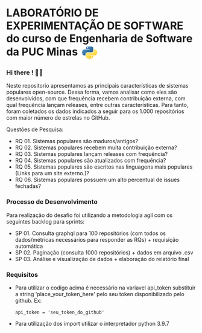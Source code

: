 # LABORATÓRIO DE EXPERIMENTAÇÃO DE SOFTWARE do curso de Engenharia de Software da PUC Minas <img align="center" alt="Victor-Python" height="40" width="50" src="https://raw.githubusercontent.com/devicons/devicon/master/icons/python/python-original.svg">

### Hi there ! 👋🏽

Neste repositorio apresentamos as principais características de sistemas populares open-source. Dessa forma, vamos analisar como eles são desenvolvidos, com que frequência recebem contribuição externa, com qual frequência lançam releases, entre outras características. Para tanto, foram coletados os dados indicados a seguir para os 1.000 repositórios com maior número de estrelas no GitHub.

Questões de Pesquisa: 

* RQ 01. Sistemas populares são maduros/antigos?
* RQ 02. Sistemas populares recebem muita contribuição externa?
* RQ 03. Sistemas populares lançam releases com frequência?
* RQ 04. Sistemas populares são atualizados com frequência?
* RQ 05. Sistemas populares são escritos nas linguagens mais populares (Links para um site externo.)?
* RQ 06. Sistemas populares possuem um alto percentual de issues fechadas?

### Processo de Desenvolvimento

Para realização do desafio foi utilizando a metodologia agil com os seguintes backlog para sprints:

* SP 01. Consulta graphql para 100 repositórios (com todos os dados/métricas necessários para responder as RQs) + requisição automática
* SP 02. Paginação (consulta 1000 repositórios) + dados em arquivo .csv
* SP 03. Análise e visualização de dados + elaboração do relatório final

### Requisitos

* Para utilizar o codigo acima é necessário na variavel api_token substituir a string 'place_your_token_here' pelo seu token disponibilizado  pelo github. Ex:
 
      api_token = 'seu_token_do_github'

* Para utilização dos import utilizar o interpretador python 3.9.7 
